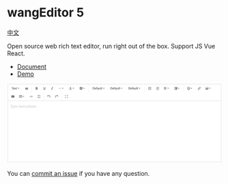 # wangEditor 5

[中文](./README.md)

Open source web rich text editor, run right out of the box. Support JS Vue React.

- [Document](https://www.wangeditor.com/en/)
- [Demo](https://www.wangeditor.com/demo/?lang=en)

![](./docs/images/editor-en.png)

You can [commit an issue]((https://github.com/wangeditor-team/wangEditor/issues)) if you have any question.
